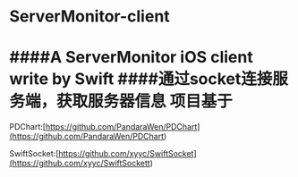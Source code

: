ServerMonitor-client
====================

####A ServerMonitor iOS client write by Swift
####通过socket连接服务端，获取服务器信息
项目基于 
====================


   PDChart:[https://github.com/PandaraWen/PDChart](<https://github.com/PandaraWen/PDChart>)


SwiftSocket:[https://github.com/xyyc/SwiftSocket](<https://github.com/xyyc/SwiftSockett>)


